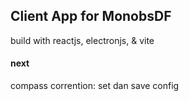 ## Client App for MonobsDF

build with reactjs, electronjs, & vite

#### next

compass corrention: set dan save config
